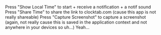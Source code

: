 Press "Show Local Time" to start + receive a notification + a notif sound
Press "Share Time" to share the link to clocktab.com (cause this app is not really shareable)
Press "Capture Screenshot" to capture a screenshot (again, not really cause this is saved in the application context and not anywhere in your devices so uh...)
Yeah...